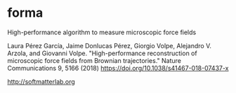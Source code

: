 # forma
High-performance algorithm to measure microscopic force fields

Laura Pérez García, Jaime Donlucas Pérez, Giorgio Volpe, Alejandro V. Arzola, and Giovanni Volpe. 
"High-performance reconstruction of microscopic force fields from Brownian trajectories." 
Nature Communications 9, 5166 (2018)
https://doi.org/10.1038/s41467-018-07437-x

http://softmatterlab.org
